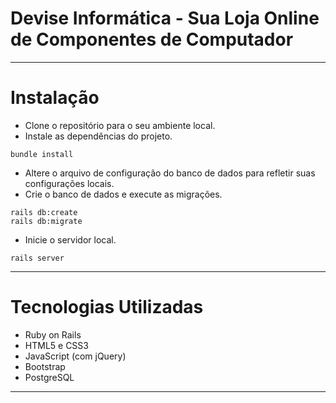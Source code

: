 # Devise Informática - Sua Loja Online de Componentes de Computador

________
# Instalação

- Clone o repositório para o seu ambiente local.
- Instale as dependências do projeto.
```
bundle install
```
- Altere o arquivo de configuração do banco de dados para refletir suas configurações locais.
- Crie o banco de dados e execute as migrações.
```
rails db:create
rails db:migrate

```
- Inicie o servidor local.
```
rails server 
```
________
# Tecnologias Utilizadas

- Ruby on Rails
- HTML5 e CSS3
- JavaScript (com jQuery)
- Bootstrap
- PostgreSQL
________